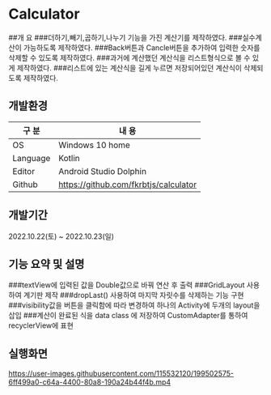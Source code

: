 # Calculator

##개 요
###더하기,빼기,곱하기,나누기 기능을 가진 계산기를 제작하였다.
###실수계산이 가능하도록 제작하였다.
###Back버튼과 Cancle버튼을 추가하여 입력한 숫자를 삭제할 수 있도록 제작하였다. 
###과거에 계산했던 계산식을 리스트형식으로 볼 수 있게 제작하였다.
###리스트에 있는 계산식을 길게 누르면 저장되어있던 계산식이 삭제되도록 제작하였다.

## 개발환경

| 구 분 | 내 용 |
| --- | --- |
| OS | Windows 10 home |
| Language | Kotlin |
| Editor | Android Studio Dolphin |
| Github | https://github.com/fkrbtjs/calculator |

## 개발기간

2022.10.22(토) ~ 2022.10.23(일)

## 기능 요약 및 설명
###textView에 입력된 값을 Double값으로 바꿔 연산 후 출력
###GridLayout 사용하여 계기판 제작
###dropLast() 사용하여 마지막 자릿수를 삭제하는 기능 구현
###visibility값을 버튼을 클릭함에 따라 변경하여 하나의 Activity에 두개의 layout을 삽입
###계산이 완료된 식을 data class 에 저장하여 CustomAdapter를 통하여 recyclerView에 표현

## 실행화면

https://user-images.githubusercontent.com/115532120/199502575-6ff499a0-c64a-4400-80a8-190a24b44f4b.mp4

